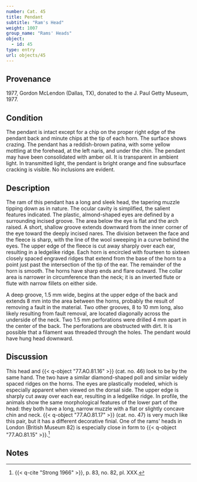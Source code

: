 ```yaml
---
number: Cat. 45
title: Pendant
subtitle: "Ram's Head"
weight: 1007
group_name: "Rams' Heads"
object:
  - id: 45
type: entry
url: objects/45
---
```


## Provenance

1977, Gordon McLendon (Dallas, TX), donated to the J. Paul Getty Museum, 1977.

## Condition

The pendant is intact except for a chip on the proper right edge of the pendant back and minute chips at the tip of each horn. The surface shows crazing. The pendant has a reddish-brown patina, with some yellow mottling at the forehead, at the left naris, and under the chin. The pendant may have been consolidated with amber oil. It is transparent in ambient light. In transmitted light, the pendant is bright orange and fine subsurface cracking is visible. No inclusions are evident.

## Description

The ram of this pendant has a long and sleek head, the tapering muzzle tipping down as in nature. The ocular cavity is simplified, the salient features indicated. The plastic, almond-shaped eyes are defined by a surrounding incised groove. The area below the eye is flat and the arch raised. A short, shallow groove extends downward from the inner corner of the eye toward the deeply incised nares. The division between the face and the fleece is sharp, with the line of the wool sweeping in a curve behind the eyes. The upper edge of the fleece is cut away sharply over each ear, resulting in a ledgelike ridge. Each horn is encircled with fourteen to sixteen closely spaced engraved ridges that extend from the base of the horn to a point just past the intersection of the tip of the ear. The remainder of the horn is smooth. The horns have sharp ends and flare outward. The collar area is narrower in circumference than the neck; it is an inverted flute or flute with narrow fillets on either side.

A deep groove, 1.5 mm wide, begins at the upper edge of the back and extends 8 mm into the area between the horns, probably the result of removing a fault in the material. Two other grooves, 8 to 10 mm long, also likely resulting from fault removal, are located diagonally across the underside of the neck. Two 1.5 mm perforations were drilled 4 mm apart in the center of the back. The perforations are obstructed with dirt. It is possible that a filament was threaded through the holes. The pendant would have hung head downward.

## Discussion

This head and {{< q-object "77.AO.81.16" >}} (cat. no. 46) look to be by the same hand. The two have a similar diamond-shaped poll and similar widely spaced ridges on the horns. The eyes are plastically modeled, which is especially apparent when viewed on the dorsal side. The upper edge is sharply cut away over each ear, resulting in a ledgelike ridge. In profile, the animals show the same morphological features of the lower part of the head: they both have a long, narrow muzzle with a flat or slightly concave chin and neck. {{< q-object "77.AO.81.17" >}} (cat. no. 47) is very much like this pair, but it has a different decorative finial. One of the rams' heads in London (British Museum 82) is especially close in form to {{< q-object "77.AO.81.15" >}}.[^1]

## Notes

[^1]: {{< q-cite "Strong 1966" >}}, p. 83, no. 82, pl. XXX.
